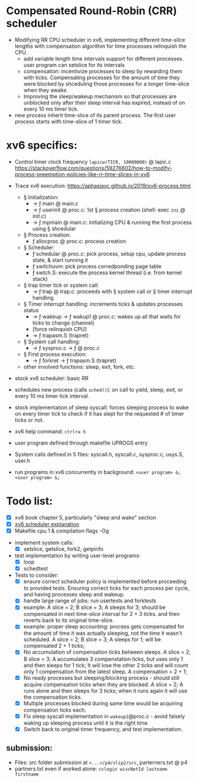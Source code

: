 # Compensated Round-Robin (CRR) scheduler
- Modifying RR CPU scheduler in xv6, implementing different time-slice lengths with compensation algorithm for time processes relinquish the CPU.
  - add variable length time intervals support for different processes. user program can setslice for its intervals
  - compensation: incentivize processes to sleep by rewarding them with ticks. Compensating processes for the amount of time they were blocked by shceduling those processes for a longer time-slice when they awake.
  - Improving the sleep/wakeup mechanism so that processes are unblocked only after their sleep interval has expired, instead of on every 10 ms timer tick.
- new process inherit time-slice of its parent process. The first user process starts with time-slice of 1 timer tick.

# xv6 specifics: 
- Control timer clock frequency `lapicw(TICR, 10000000)` @ lapic.c
    https://stackoverflow.com/questions/59276602/how-to-modify-process-preemption-policies-like-rr-time-slices-in-xv6
- Trace xv6 execution:  https://aphasiayc.github.io/2019/xv6-process.html
  - § Initialization: 
    - → ƒ main @ main.c
    - → ƒ userinit @ proc.c: 1st § process creation (shell: exec `ini` @ init.c)
    - → ƒ mpmain @ main.c: initializing CPU & running the first process using § shcedular
  - § Process creation: 
    - ƒ allocproc @ proc.c: process creation
  - § Scheduler:
    - ƒ schedular @ proc.c: pick process, setup cpu, update process state, & start running it
    - ƒ switchuvm: pick process corredponding page table
    - ƒ swtch.S: execute the process kernel thread (i.e. from kernel stack)
  - § trap timer tick or system call: 
    - → ƒ trap @ trap.c: proceeds with § system call or § timer interrupt handling
  - § Timer interrupt handling: increments ticks & updates processes status
    - → ƒ wakeup → ƒ wakup1 @ proc.c: wakes up all that waits for ticks to change (channel)
    - [force relinquish CPU]
    - → ƒ trapasm.S (trapret)
  - § System call handling:
    - → ƒ sysproc.c → ƒ @ proc.c
  - § First process execution: 
    - → ƒ forkret → ƒ trapasm.S (trapret)
  - other involved functions: sleep, exit, fork, etc.
- stock xv6 scheduler: basic RR
- schedules new process (calls `sched()`): on call to yield, sleep, exit, or every 10 ms timer tick
interval.
- stock implementation of sleep syscall: forces sleeping process to wake on every timer tick to check if it has slept for the requested # of timer ticks or not. 

- xv6 help command: `ctrl+a h`
- user program defined through makefile UPROGS entry
- System calls defined in 5 files: syscall.h, syscall.c, sysproc.c, usys.S, user.h
- run programs in xv6 concurrently in background: `<user program> &; <user program> &;`

# Todo list:
- [x] xv6 book chapter 5, particularly "sleep and wake" section
- [x] [xv6 scheduler explanation ](https://www.youtube.com/watch?v=eYfeOT1QYmg)
- [x] Makefile cpu 1 & compilation flags -Og
- implement system calls: 
  - [x] setslice, getslice, fork2, getpinfo
- test implementation by writing user-level programs: 
  - [x] loop
  - [x] schedtest
- Tests to consider: 
  - [x] ensure correct scheduler policy is implemented before proceeding to provided tests. Ensuring correct ticks for each process per cycle, and having processes sleep and wakeup.
  - [x] handle large range of jobs: run usertests and forktests
  - [x] example: A slice = 2; B slice = 3; A sleeps for 3; should be compensated in next time-slice interval for 2 + 3 ticks. and then reverts back to its original time-slice.
  - [x] example: proper sleep accounting: process gets compensated for the amount of time it was actually sleeping, not the time it wasn't scheduled. A slice = 2; B slice = 3; A sleeps for 1; will be compensated 2 + 1 ticks;
  - [x] No accumulation of compensation ticks between sleeps. A slice = 2; B slice = 3; A accumulates 3 compenstation ticks, but uses only 1 and then sleeps for 1 tick; It will lose the other 2 ticks and will count only 1 compensation from the latest sleep. A compensation = 2 + 1;
  - [x] No ready processes but sleeping/blocking process - should still acquire compensation ticks when they are blocked. A slice = 2; A runs alone and then sleeps for 3 ticks; when it runs again it will use the compensation ticks.
  - [x] Multiple processes blocked during same time would be acquiring compensation ticks each.
  - [x] Fix sleep syscall implementation in `wakeup1`@proc.c - avoid falsely waking up sleeping process until it is the right time.
  - [x] Switch back to original timer frequency, and test implementation.

## submission: 
- Files: src folder submission at `<...>/p4/slip2/src`, parterners.txt @ p4 
- partners.txt even if worked alone: `cslogin wiscNetId lastname firstname`